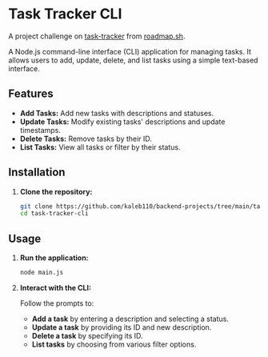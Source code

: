 # Task Tracker CLI
A project challenge on [task-tracker](https://roadmap.sh/projects/task-tracker) from [roadmap.sh](https://roadmap.sh/).

A Node.js command-line interface (CLI) application for managing tasks. It allows users to add, update, delete, and list tasks using a simple text-based interface.

## Features

- **Add Tasks:** Add new tasks with descriptions and statuses.
- **Update Tasks:** Modify existing tasks' descriptions and update timestamps.
- **Delete Tasks:** Remove tasks by their ID.
- **List Tasks:** View all tasks or filter by their status.

## Installation

1. **Clone the repository:**

    ```bash
    git clone https://github.com/kaleb110/backend-projects/tree/main/task-tracker
    cd task-tracker-cli
    ```

## Usage

1. **Run the application:**

    ```bash
    node main.js
    ```

2. **Interact with the CLI:**

    Follow the prompts to:
    - **Add a task** by entering a description and selecting a status.
    - **Update a task** by providing its ID and new description.
    - **Delete a task** by specifying its ID.
    - **List tasks** by choosing from various filter options.

